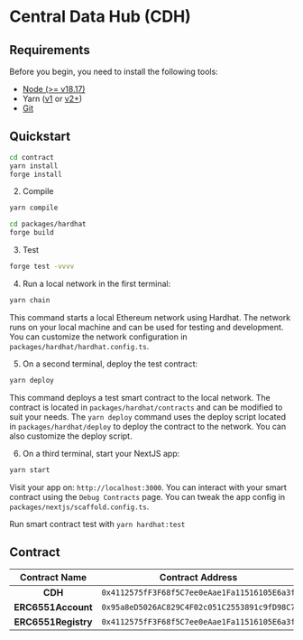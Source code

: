 # Central Data Hub (CDH)

## Requirements

Before you begin, you need to install the following tools:

- [Node (>= v18.17)](https://nodejs.org/en/download/)
- Yarn ([v1](https://classic.yarnpkg.com/en/docs/install/) or [v2+](https://yarnpkg.com/getting-started/install))
- [Git](https://git-scm.com/downloads)

## Quickstart

```bash
cd contract
yarn install
forge install
```

2. Compile

```bash
yarn compile
```

```bash
cd packages/hardhat
forge build
```

3. Test

```bash
forge test -vvvv
```

4. Run a local network in the first terminal:

```bash
yarn chain
```

This command starts a local Ethereum network using Hardhat. The network runs on your local machine and can be used for testing and development. You can customize the network configuration in `packages/hardhat/hardhat.config.ts`.

5. On a second terminal, deploy the test contract:

```bash
yarn deploy
```

This command deploys a test smart contract to the local network. The contract is located in `packages/hardhat/contracts` and can be modified to suit your needs. The `yarn deploy` command uses the deploy script located in `packages/hardhat/deploy` to deploy the contract to the network. You can also customize the deploy script.

6. On a third terminal, start your NextJS app:

```bash
yarn start
```

Visit your app on: `http://localhost:3000`. You can interact with your smart contract using the `Debug Contracts` page. You can tweak the app config in `packages/nextjs/scaffold.config.ts`.

Run smart contract test with `yarn hardhat:test`

## Contract

| Contract Name |               Contract Address               | Explorer |
| :-----------: | :------------------------------------------: | :------: |
|    **CDH**    | `0x4112575fF3F68f5C7ee0eAae1Fa11516105E6a3f` | https://testnet.crossvaluescan.com/address/0x4112575fF3F68f5C7ee0eAae1Fa11516105E6a3f |
|    **ERC6551Account**    | `0x95a8eD5026AC829C4F02c051C2553891c9fD98C7` | https://testnet.crossvaluescan.com/address/0x4112575fF3F68f5C7ee0eAae1Fa11516105E6a3f |
|    **ERC6551Registry**    | `0x4112575fF3F68f5C7ee0eAae1Fa11516105E6a3f` | https://testnet.crossvaluescan.com/address/0x4112575fF3F68f5C7ee0eAae1Fa11516105E6a3f |
